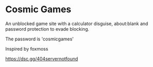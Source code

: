 # Cosmic Games

An unblocked game site with a calculator disguise, about:blank and password protection to evade blocking.

The password is 'cosmicgames'

Inspired by foxmoss

https://dsc.gg/404servernotfound